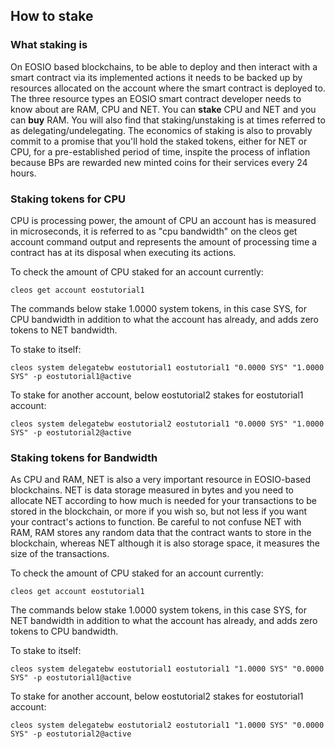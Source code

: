 ## How to stake

### What staking is

On EOSIO based blockchains, to be able to deploy and then interact with a smart contract via its implemented actions it needs to be backed up by resources allocated on the account where the smart contract is deployed to. The three resource types an EOSIO smart contract developer needs to know about are RAM, CPU and NET. You can __stake__ CPU and NET and you can __buy__ RAM. You will also find that staking/unstaking is at times referred to as delegating/undelegating. The economics of staking is also to provably commit to a promise that you'll hold the staked tokens, either for NET or CPU, for a pre-established period of time, inspite the process of inflation because BPs are rewarded new minted coins for their services every 24 hours.

### Staking tokens for CPU

CPU is processing power, the amount of CPU an account has is measured in microseconds, it is referred to as "cpu bandwidth" on the cleos get account command output and represents the amount of processing time a contract has at its disposal when executing its actions.

To check the amount of CPU staked for an account currently:
```
cleos get account eostutorial1
```

The commands below stake 1.0000 system tokens, in this case SYS, for CPU bandwidth in addition to what the account has already, and adds zero tokens to NET bandwidth.

To stake to itself:
```
cleos system delegatebw eostutorial1 eostutorial1 "0.0000 SYS" "1.0000 SYS" -p eostutorial1@active
```

To stake for another account, below eostutorial2 stakes for eostutorial1 account:
```
cleos system delegatebw eostutorial2 eostutorial1 "0.0000 SYS" "1.0000 SYS" -p eostutorial2@active
```

### Staking tokens for Bandwidth

As CPU and RAM, NET is also a very important resource in EOSIO-based blockchains. NET is data storage measured in bytes and you need to allocate NET according to how much is needed for your transactions to be stored in the blockchain, or more if you wish so, but not less if you want your contract's actions to function. Be careful to not confuse NET with RAM, RAM stores any random data that the contract wants to store in the blockchain, whereas NET although it is also storage space, it measures the size of the transactions.

To check the amount of CPU staked for an account currently:
```
cleos get account eostutorial1
```

The commands below stake 1.0000 system tokens, in this case SYS, for NET bandwidth in addition to what the account has already, and adds zero tokens to CPU bandwidth.

To stake to itself:
```
cleos system delegatebw eostutorial1 eostutorial1 "1.0000 SYS" "0.0000 SYS" -p eostutorial1@active
```

To stake for another account, below eostutorial2 stakes for eostutorial1 account:
```
cleos system delegatebw eostutorial2 eostutorial1 "1.0000 SYS" "0.0000 SYS" -p eostutorial2@active
```
